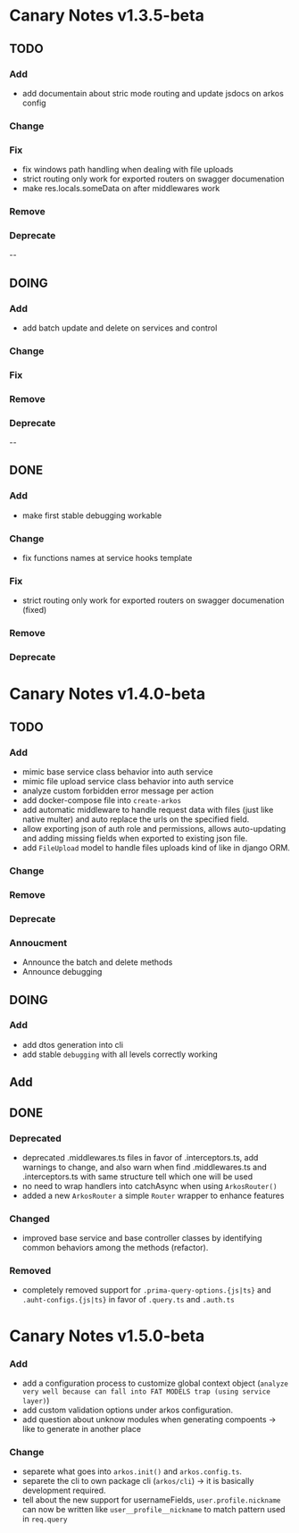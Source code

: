 # Canary Notes v1.3.5-beta

## TODO

### Add

- add documentain about stric mode routing and update jsdocs on arkos config

### Change

### Fix

- fix windows path handling when dealing with file uploads
- strict routing only work for exported routers on swagger documenation
- make res.locals.someData on after middlewares work

### Remove

### Deprecate

--

## DOING

### Add

- add batch update and delete on services and control

### Change

### Fix

### Remove

### Deprecate

--

## DONE

### Add

- make first stable debugging workable

### Change

- fix functions names at service hooks template

### Fix

- strict routing only work for exported routers on swagger documenation (fixed)

### Remove

### Deprecate

# Canary Notes v1.4.0-beta

## TODO

### Add

- mimic base service class behavior into auth service
- mimic file upload service class behavior into auth service
- analyze custom forbidden error message per action
- add docker-compose file into `create-arkos`
- add automatic middleware to handle request data with files (just like native multer) and auto replace the urls on the specified field.
- allow exporting json of auth role and permissions, allows auto-updating and adding missing fields when exported to existing json file.
- add `FileUpload` model to handle files uploads kind of like in django ORM.

### Change

### Remove

### Deprecate

### Annoucment

- Announce the batch and delete methods
- Announce debugging

## DOING

### Add

- add dtos generation into cli
- add stable `debugging` with all levels correctly working

## Add

## DONE

### Deprecated

- deprecated .middlewares.ts files in favor of .interceptors.ts, add warnings to change, and also warn when find .middlewares.ts and .interceptors.ts with same structure tell which one will be used
- no need to wrap handlers into catchAsync when using `ArkosRouter()`
- added a new `ArkosRouter` a simple `Router` wrapper to enhance features

### Changed

- improved base service and base controller classes by identifying common behaviors among the methods (refactor).

### Removed

- completely removed support for `.prima-query-options.{js|ts}` and `.auht-configs.{js|ts}` in favor of `.query.ts` and `.auth.ts`

# Canary Notes v1.5.0-beta

### Add

- add a configuration process to customize global context object (`analyze very well because can fall into FAT MODELS trap (using service layer)`)
- add custom validation options under arkos configuration.
- add question about unknow modules when generating compoents -> like to generate in another place

### Change

- separete what goes into `arkos.init()` and `arkos.config.ts`.
- separete the cli to own package cli (`arkos/cli`) -> it is basically development required.
- tell about the new support for usernameFields, `user.profile.nickname` can now be written like `user__profile__nickname` to match pattern used in `req.query`
